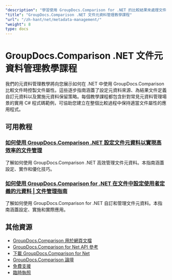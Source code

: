 ```yaml
---
"description": "學習使用 GroupDocs.Comparison for .NET 的比較結果來處理文件元資料、屬性和元資料配置。"
"title": "GroupDocs.Comparison .NET 文件元資料管理教學課程"
"url": "/zh-hant/net/metadata-management/"
"weight": 8
type: docs
---
```

# GroupDocs.Comparison .NET 文件元資料管理教學課程

我們的元資料管理教學將向您展示如何在 .NET 中使用 GroupDocs.Comparison 比較文件時控製文件屬性。這些逐步指南涵蓋了設定元資料來源、為結果文件定義自訂元資料以及實施元資料保留策略。每個教學課程都包含針對常見元資料管理場景的實用 C# 程式碼範例，可協助您建立在整個比較過程中保持適當文件屬性的應用程式。

## 可用教程

### [如何使用 GroupDocs.Comparison .NET 設定文件元資料以實現高效率的文件管理](./guide-groupdocs-comparison-net-metadata-setting/)
了解如何使用 GroupDocs.Comparison .NET 高效管理文件元資料。本指南涵蓋設定、實作和優化技巧。

### [如何使用 GroupDocs.Comparison for .NET 在文件中設定使用者定義的元資料 | 文件管理指南](./set-user-defined-metadata-groupdocs-comparison-net/)
了解如何使用 GroupDocs.Comparison for .NET 自訂和管理文件元資料。本指南涵蓋設定、實施和實際應用。

## 其他資源

- [GroupDocs.Comparison 用於網頁文檔](https://docs.groupdocs.com/comparison/net/)
- [GroupDocs.Comparison for Net API 參考](https://reference.groupdocs.com/comparison/net/)
- [下載 GroupDocs.Comparison for Net](https://releases.groupdocs.com/comparison/net/)
- [GroupDocs.Comparison 論壇](https://forum.groupdocs.com/c/comparison)
- [免費支援](https://forum.groupdocs.com/)
- [臨時執照](https://purchase.groupdocs.com/temporary-license/)